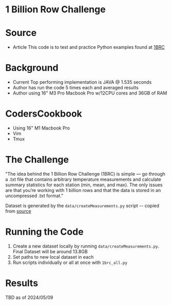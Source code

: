 1 Billion Row Challenge 
============== 

# Source
- Article
This code is to test and practice Python examples found at [1BRC](https://towardsdatascience.com/python-one-billion-row-challenge-from-10-minutes-to-4-seconds-0718662b303e)

# Background
- Current Top performing implementation is JAVA @ 1.535 seconds
- Author has run the code 5 times each and averaged results
- Author using 16" M3 Pro Macbook Pro w/12CPU cores and 36GB of RAM

# CodersCookbook
- Using 16" M1 Macbook Pro
- Vim
- Tmux

# The Challenge
"The idea behind the 1 Billion Row Challenge (1BRC) is simple — go through a .txt file that contains arbitrary temperature measurements and calculate summary statistics for each station (min, mean, and max). The only issues are that you’re working with 1 billion rows and that the data is stored in an uncompressed .txt format."

Dataset is generated by the `data/createMeasurements.py` script -- copied from [source](https://github.com/ifnesi/1brc#submitting)

# Running the Code

1. Create a new dataset locally by running `data/createMeasurements.py`. Final Dataset will be around 13.8GB
2. Set paths to new local dataset in each 
3. Run scripts individually or all at once with `1brc_all.py`

# Results
TBD as of 2024/05/09



